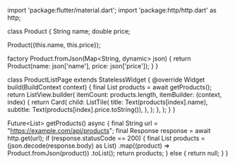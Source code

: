 import 'package:flutter/material.dart';
import 'package:http/http.dart' as http;

class Product {
  String name;
  double price;

  Product({this.name, this.price});

  factory Product.fromJson(Map<String, dynamic> json) {
    return Product(name: json['name'], price: json['price']);
  }
}

class ProductListPage extends StatelessWidget {
  @override
  Widget build(BuildContext context) {
    final List<Product> products = await getProducts();
    return ListView.builder(
      itemCount: products.length,
      itemBuilder: (context, index) {
        return Card(
          child: ListTile(
            title: Text(products[index].name),
            subtitle: Text(products[index].price.toString()),
          ),
        );
      },
    );
  }
}

Future<List<Product>> getProducts() async {
  final String url = "https://example.com/api/products";
  final Response response = await http.get(url);
  if (response.statusCode == 200) {
    final List<Product> products = (json.decode(response.body) as List)
        .map((product) => Product.fromJson(product))
        .toList();
    return products;
  } else {
    return null;
  }
}
